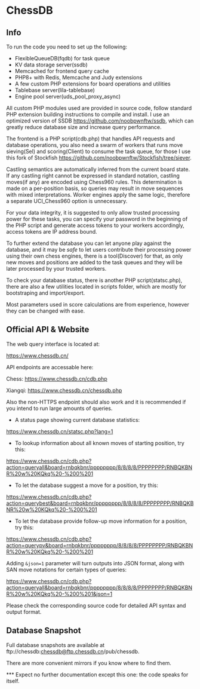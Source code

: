 # ChessDB

## Info

To run the code you need to set up the following:
- FlexibleQueueDB(fqdb) for task queue
- KV data storage server(ssdb)
- Memcached for frontend query cache
- PHP8+ with Redis, Memcache and Judy extensions
- A few custom PHP extensions for board operations and utilities
- Tablebase server(lila-tablebase)
- Engine pool server(uds_pool_proxy_async)

All custom PHP modules used are provided in source code, follow standard PHP extension building instructions to compile and install. I use an optimized version of SSDB https://github.com/noobpwnftw/ssdb, which can greatly reduce database size and increase query performance.

The frontend is a PHP script(cdb.php) that handles API requests and database operations, you also need a swarm of workers that runs move sieving(Sel) and scoring(Client) to consume the task queue, for those I use this fork of Stockfish https://github.com/noobpwnftw/Stockfish/tree/siever.

Castling semantics are automatically inferred from the current board state. If any castling right cannot be expressed in standard notation, castling moves(if any) are encoded using Chess960 rules. This determination is made on a per-position basis, so queries may result in move sequences with mixed interpretations. Worker engines apply the same logic, therefore a separate UCI_Chess960 option is unnecessary.

For your data integrity, it is suggested to only allow trusted processing power for these tasks, you can specify your password in the beginning of the PHP script and generate access tokens to your workers accordingly, access tokens are IP address bound.

To further extend the database you can let anyone play against the database, and it may be *safe* to let users contribute their processing power using their own chess engines, there is a tool(Discover) for that, as only new moves and positions are added to the task queues and they will be later processed by your trusted workers.

To check your database status, there is another PHP script(statsc.php), there are also a few utilities located in scripts folder, which are mostly for bootstraping and import/export.

Most parameters used in score calculations are from experience, however they can be changed with ease.

## Official API & Website

The web query interface is located at:

https://www.chessdb.cn/

API endpoints are accessable here:

Chess: https://www.chessdb.cn/cdb.php

Xiangqi: https://www.chessdb.cn/chessdb.php

Also the non-HTTPS endpoint should also work and it is recommended if you intend to run large amounts of queries.

- A status page showing current database statistics:

https://www.chessdb.cn/statsc.php?lang=1

- To lookup information about all known moves of starting position, try this:

https://www.chessdb.cn/cdb.php?action=queryall&board=rnbqkbnr/pppppppp/8/8/8/8/PPPPPPPP/RNBQKBNR%20w%20KQkq%20-%200%201

- To let the database suggest a move for a position, try this:

https://www.chessdb.cn/cdb.php?action=querybest&board=rnbqkbnr/pppppppp/8/8/8/8/PPPPPPPP/RNBQKBNR%20w%20KQkq%20-%200%201

- To let the database provide follow-up move information for a position, try this:

https://www.chessdb.cn/cdb.php?action=querypv&board=rnbqkbnr/pppppppp/8/8/8/8/PPPPPPPP/RNBQKBNR%20w%20KQkq%20-%200%201

Adding ``&json=1`` parameter will turn outputs into JSON format, along with SAN move notations for certain types of queries:

https://www.chessdb.cn/cdb.php?action=queryall&board=rnbqkbnr/pppppppp/8/8/8/8/PPPPPPPP/RNBQKBNR%20w%20KQkq%20-%200%201&json=1

Please check the corresponding source code for detailed API syntax and output format.

## Database Snapshot

Full database snapshots are available at ftp://chessdb:chessdb@ftp.chessdb.cn/pub/chessdb.

There are more convenient mirrors if you know where to find them.


*** Expect no further documentation except this one: the code speaks for itself.
